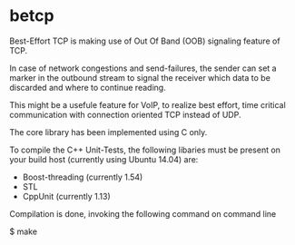 # betcp

Best-Effort TCP is making use of Out Of Band (OOB) signaling feature
of TCP. 

In case of network congestions and send-failures, the sender can set a
marker in the outbound stream to signal the receiver which data to be
discarded and where to continue reading.

This might be a usefule feature for VoIP, to realize best effort, time
critical communication with connection oriented TCP instead of UDP.

The core library has been implemented using C only.

To compile the C++ Unit-Tests, the following libaries must be present
on your build host (currently using Ubuntu 14.04) are:

* Boost-threading (currently 1.54)
* STL 
* CppUnit (currently 1.13)

Compilation is done, invoking the following command on command line

$ make

